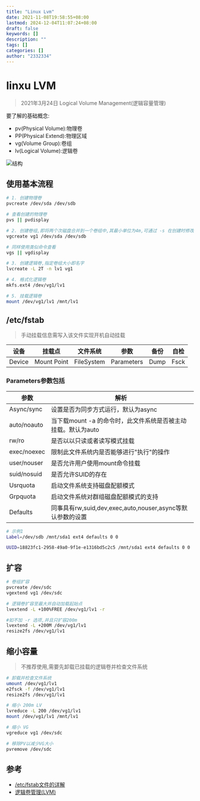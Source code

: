 ```yaml
---
title: "Linux Lvm"
date: 2021-11-08T19:58:55+08:00
lastmod: 2024-12-04T11:07:24+08:00
draft: false
keywords: []
description: ""
tags: []
categories: []
author: "2332334"
---
```

<!--more-->

# linxu LVM

> 2021年3月24日
> Logical Volume Management(逻辑容量管理)

要了解的基础概念:

+ pv(Physical Volume):物理卷
+ PP(Physical Extend):物理区域
+ vg(Volume Group):卷组
+ lv(Logical Volume):逻辑卷

![结构](https://s4.51cto.com/images/blog/201803/09/4c78a8107a3a9d94ec95a0349749deb2.png?x-oss-process=image/watermark,size_16,text_QDUxQ1RP5Y2a5a6i,color_FFFFFF,t_100,g_se,x_10,y_10,shadow_90,type_ZmFuZ3poZW5naGVpdGk=)

## 使用基本流程

``` bash
# 1. 创建物理卷
pvcreate /dev/sda /dev/sdb

# 查看创建的物理卷
pvs || pvdisplay

# 2. 创建卷组,即将两个次磁盘合并到一个卷组中,其最小单位为4m,可通过 -s 在创建时修改大小
vgcreate vg1 /dev/sda /dev/sdb

# 同样使用类似命令查看
vgs || vgdisplay

# 3. 创建逻辑卷,指定卷组大小即名字
lvcreate -L 2T -n lv1 vg1

# 4. 格式化逻辑卷
mkfs.ext4 /dev/vg1/lv1

# 5. 挂载逻辑卷
mount /dev/vg1/lv1 /mnt/lv1
```

## /etc/fstab

> 手动挂载信息需写入该文件实现开机自动挂载

| 设备 | 挂载点 | 文件系统 | 参数 | 备份 | 自检 |
|--|--|--|--|--|--|
| Device | Mount Point | FileSystem | Parameters | Dump | Fsck |

### Parameters参数包括

| 参数 | 解析 |
| -- | -- |
| Async/sync | 设置是否为同步方式运行，默认为async |
| auto/noauto | 当下载mount -a 的命令时，此文件系统是否被主动挂载。默认为auto |
| rw/ro | 是否以以只读或者读写模式挂载 |
| exec/noexec | 限制此文件系统内是否能够进行"执行"的操作 |
| user/nouser | 是否允许用户使用mount命令挂载 |
| suid/nosuid | 是否允许SUID的存在 |
| Usrquota | 启动文件系统支持磁盘配额模式 |
| Grpquota | 启动文件系统对群组磁盘配额模式的支持 |
| Defaults | 同事具有rw,suid,dev,exec,auto,nouser,async等默认参数的设置 |

``` bash
# 示例1
Label=/dev/sdb /mnt/sda1 ext4 defaults 0 0

UUID=18823fc1-2958-49a0-9f1e-e1316bd5c2c5 /mnt/sda1 ext4 defaults 0 0
```

## 扩容

``` bash
# 卷组扩容
pvcreate /dev/sdc
vgextend vg1 /dev/sdc

# 逻辑卷扩容至最大并自动加载起始点
lvextend -L +100%FREE /dev/vg1/lv1 -r

#如不加 -r 选项,并且只扩容200m
lvextend -L +200M /dev/vg1/lv1
resize2fs /dev/vg1/lv1
```

## 缩小容量

>不推荐使用,需要先卸载已挂载的逻辑卷并检查文件系统

``` bash
# 卸载并检查文件系统
umount /dev/vg1/lv1
e2fsck -f /dev/vg1/lv1
resize2fs /dev/vg1/lv1

# 缩小 200m LV
lvreduce -L 200 /dev/vg1/lv1
mount /dev/vg1/lv1 /mnt/lv1

# 缩小 VG
vgreduce vg1 /dev/sdc

# 移除PV以减少VG大小
pvremove /dev/sdc
```

## 参考

+ [/etc/fstab文件的详解](https://blog.csdn.net/youmatterhsp/article/details/83933158)
+ [逻辑卷管理(LVM)](https://blog.51cto.com/13438667/2084924)